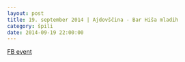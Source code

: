 ```yaml
---
layout: post
title: 19. september 2014 | Ajdovščina - Bar Hiša mladih
category: špili
date: 2014-09-19 22:00:00
---
```


[FB event](https://www.facebook.com/events/961359443889494/)